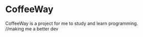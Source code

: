 # CoffeeWay
CoffeeWay is a project for me to study and learn programming. <br>
//making me a better dev
